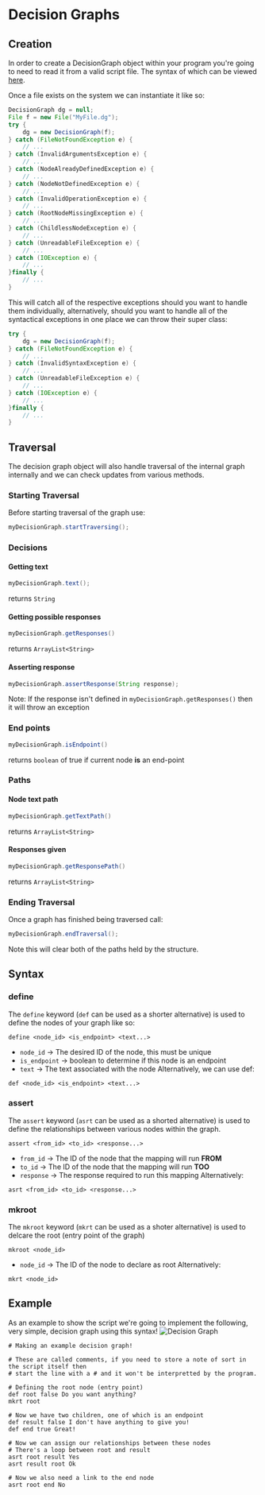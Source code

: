 # Decision Graphs
## Creation
In order to create a DecisionGraph object within your program you're going to need to read it from a valid script file. The syntax of which can be viewed [here](#Syntax).

Once a file exists on the system we can instantiate it like so:
```java
DecisionGraph dg = null;
File f = new File("MyFile.dg");
try {
	dg = new DecisionGraph(f);
} catch (FileNotFoundException e) {
	// ...
} catch (InvalidArgumentsException e) {
	// ...
} catch (NodeAlreadyDefinedException e) {
	// ...
} catch (NodeNotDefinedException e) {
	// ...
} catch (InvalidOperationException e) {
	// ...
} catch (RootNodeMissingException e) {
	// ...
} catch (ChildlessNodeException e) {
	// ...
} catch (UnreadableFileException e) {
	// ...
} catch (IOException e) {
	// ...
}finally {
	// ...
}
```
This will catch all of the respective exceptions should you want to handle them individually, alternatively, should you want to handle all of the syntactical exceptions in one place we can throw their super class:
```java
try {
	dg = new DecisionGraph(f);
} catch (FileNotFoundException e) {
	// ...
} catch (InvalidSyntaxException e) {
	// ...
} catch (UnreadableFileException e) {
	// ...
} catch (IOException e) {
	// ...
}finally {
	// ...
}
```
## Traversal
The decision graph object will also handle traversal of the internal graph internally and we can check updates from various methods.
### Starting Traversal
Before starting traversal of the graph use:
```java
myDecisionGraph.startTraversing();
```
### Decisions
#### Getting text
```java
myDecisionGraph.text();
```
returns `String`
#### Getting possible responses
```java
myDecisionGraph.getResponses()
```
returns `ArrayList<String>`
#### Asserting response
```java
myDecisionGraph.assertResponse(String response);
```
Note: If the response isn't defined in `myDecisionGraph.getResponses()` then it will throw an exception
### End points
```java
myDecisionGraph.isEndpoint()
```
returns `boolean` of true if current node **is** an end-point
### Paths
#### Node text path
```java
myDecisionGraph.getTextPath()
```
returns `ArrayList<String>`
#### Responses given
```java
myDecisionGraph.getResponsePath()
```
returns `ArrayList<String>`
### Ending Traversal
Once a graph has finished being traversed call:
```java
myDecisionGraph.endTraversal();
```
Note this will clear both of the paths held by the structure.
## Syntax
### define
The `define` keyword (`def` can be used as a shorter alternative) is used to define the nodes of your graph like so:
```
define <node_id> <is_endpoint> <text...>
```
* `node_id` -> The desired ID of the node, this must be unique
* `is_endpoint` -> boolean to determine if this node is an endpoint
* `text` -> The text associated with the node
Alternatively, we can use def:
```
def <node_id> <is_endpoint> <text...>
```
### assert
The `assert` keyword (`asrt` can be used as a shorted alternative) is used to define the relationships between various nodes within the graph.
```
assert <from_id> <to_id> <response...>
```
* `from_id` -> The ID of the node that the mapping will run **FROM**
* `to_id` -> The ID of the node that the mapping will run **TOO**
* `response` -> The response required to run this mapping
Alternatively:
```
asrt <from_id> <to_id> <response...>
```
### mkroot
The `mkroot` keyword (`mkrt` can be used as a shoter alternative) is used to delcare the root (entry point of the graph)
```
mkroot <node_id>
```
* `node_id` -> The ID of the node to declare as root
Alternatively:
```
mkrt <node_id>
```
## Example
As an example to show the script we're going to implement the following, very simple, decision graph using this syntax!
![Decision Graph](https://i.imgur.com/mYhRzT7.png)
```
# Making an example decision graph!

# These are called comments, if you need to store a note of sort in the script itself then
# start the line with a # and it won't be interpretted by the program.

# Defining the root node (entry point)
def root false Do you want anything?
mkrt root

# Now we have two children, one of which is an endpoint
def result false I don't have anything to give you!
def end true Great!

# Now we can assign our relationships between these nodes
# There's a loop between root and result
asrt root result Yes
asrt result root Ok

# Now we also need a link to the end node
asrt root end No
```
